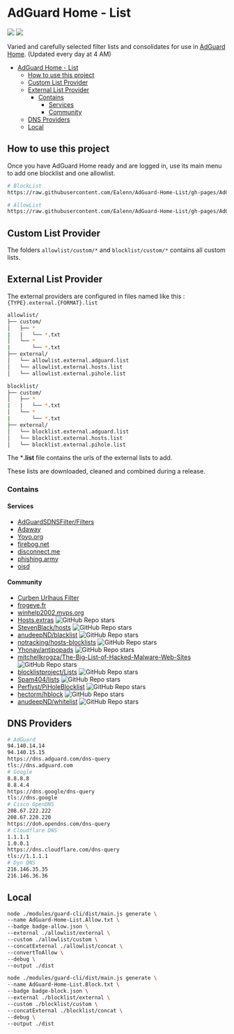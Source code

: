 # AdGuard Home - List

![](https://img.shields.io/endpoint?url=https://raw.githubusercontent.com/Ealenn/AdGuard-Home-List/gh-pages/badge-allow.json&style=for-the-badge&logo=firefox)
![](https://img.shields.io/endpoint?url=https://raw.githubusercontent.com/Ealenn/AdGuard-Home-List/gh-pages/badge-block.json&style=for-the-badge&logo=AdBlock)

Varied and carefully selected filter lists and consolidates for use in [AdGuard Home](https://ealen.dev/posts/raspberry/dns-sinkhole/). (Updated every day at 4 AM)

<!-- vscode-markdown-toc -->
- [AdGuard Home - List](#adguard-home---list)
	- [How to use this project](#how-to-use-this-project)
	- [Custom List Provider](#custom-list-provider)
	- [External List Provider](#external-list-provider)
		- [Contains](#contains)
			- [Services](#services)
			- [Community](#community)
	- [DNS Providers](#dns-providers)
	- [Local](#local)

<!-- vscode-markdown-toc-config
	numbering=false
	autoSave=true
	/vscode-markdown-toc-config -->
<!-- /vscode-markdown-toc -->

## How to use this project

Once you have AdGuard Home ready and are logged in, use its main menu to add one blocklist and one allowlist.

```sh
# BlockList
https://raw.githubusercontent.com/Ealenn/AdGuard-Home-List/gh-pages/AdGuard-Home-List.Block.txt

# AllowList
https://raw.githubusercontent.com/Ealenn/AdGuard-Home-List/gh-pages/AdGuard-Home-List.Allow.txt
```

## Custom List Provider

The folders `allowlist/custom/*` and `blocklist/custom/*` contains all custom lists.

## External List Provider

The external providers are configured in files named like this : `{TYPE}.external.{FORMAT}.list`

```sh
allowlist/
├── custom/
│   ├── *
|   |   └── *.txt
│   └── *
|       └── *.txt
├── external/
│   └── allowlist.external.adguard.list
│   └── allowlist.external.hosts.list
│   └── allowlist.external.pihole.list

blocklist/
├── custom/
│   ├── *
|   |   └── *.txt
│   └── *
|       └── *.txt
├── external/
│   └── blocklist.external.adguard.list
│   └── blocklist.external.hosts.list
│   └── blocklist.external.pihole.list
```

The ***.list** file contains the urls of the external lists to add.

These lists are downloaded, cleaned and combined during a release.

### Contains

#### Services

- [AdGuardSDNSFilter/Filters](https://adguardteam.github.io/AdGuardSDNSFilter/Filters/filter.txt)
- [Adaway](https://adaway.org)
- [Yoyo.org](https://pgl.yoyo.org/adservers/)
- [firebog.net](https://firebog.net)
- [disconnect.me](https://disconnect.me)
- [phishing.army](https://phishing.army)
- [oisd](https://oisd.nl)

#### Community

- [Curben Urlhaus Filter](https://gitlab.com/curben/urlhaus-filter)
- [frogeye.fr](https://hostfiles.frogeye.fr/)
- [winhelp2002.mvps.org](https://winhelp2002.mvps.org)
- [Hosts.extras](https://github.com/FadeMind/hosts.extras) ![GitHub Repo stars](https://img.shields.io/github/stars/FadeMind/hosts.extras?style=flat-square)
- [StevenBlack/hosts](https://github.com/StevenBlack/hosts) ![GitHub Repo stars](https://img.shields.io/github/stars/StevenBlack/hosts?style=flat-square)
- [anudeepND/blacklist](https://github.com/anudeepND/blacklist) ![GitHub Repo stars](https://img.shields.io/github/stars/anudeepND/blacklist?style=flat-square)
- [notracking/hosts-blocklists](https://github.com/notracking/hosts-blocklists) ![GitHub Repo stars](https://img.shields.io/github/stars/notracking/hosts-blocklists?style=flat-square)
- [Yhonay/antipopads](https://github.com/Yhonay/antipopads) ![GitHub Repo stars](https://img.shields.io/github/stars/Yhonay/antipopads?style=flat-square)
- [mitchellkrogza/The-Big-List-of-Hacked-Malware-Web-Sites](https://github.com/mitchellkrogza/The-Big-List-of-Hacked-Malware-Web-Sites) ![GitHub Repo stars](https://img.shields.io/github/stars/mitchellkrogza/The-Big-List-of-Hacked-Malware-Web-Sites?style=flat-square)
- [blocklistproject/Lists](https://github.com/blocklistproject/Lists) ![GitHub Repo stars](https://img.shields.io/github/stars/blocklistproject/Lists?style=flat-square)
- [Spam404/lists](https://github.com/Spam404/lists) ![GitHub Repo stars](https://img.shields.io/github/stars/Spam404/lists?style=flat-square)
- [Perflyst/PiHoleBlocklist](https://github.com/Perflyst/PiHoleBlocklist) ![GitHub Repo stars](https://img.shields.io/github/stars/Perflyst/PiHoleBlocklist?style=flat-square)
- [hectorm/hblock](https://hblock.molinero.dev) ![GitHub Repo stars](https://img.shields.io/github/stars/hectorm/hblock?style=flat-square)
- [anudeepND/whitelist](https://github.com/anudeepND/whitelist) ![GitHub Repo stars](https://img.shields.io/github/stars/anudeepND/whitelist?style=flat-square)

## DNS Providers

```sh
# AdGuard
94.140.14.14
94.140.15.15
https://dns.adguard.com/dns-query
tls://dns.adguard.com
# Google
8.8.8.8
8.8.4.4
https://dns.google/dns-query
tls://dns.google
# Cisco OpenDNS
208.67.222.222
208.67.220.220
https://doh.opendns.com/dns-query
# Cloudflare DNS
1.1.1.1
1.0.0.1
https://dns.cloudflare.com/dns-query
tls://1.1.1.1
# Dyn DNS
216.146.35.35
216.146.36.36
```

## Local

```sh
node ./modules/guard-cli/dist/main.js generate \
--name AdGuard-Home-List.Allow.txt \
--badge badge-allow.json \
--external ./allowlist/external \
--custom ./allowlist/custom \
--concatExternal ./allowlist/concat \
--convertToAllow \
--debug \
--output ./dist

node ./modules/guard-cli/dist/main.js generate \
--name AdGuard-Home-List.Block.txt \
--badge badge-block.json \
--external ./blocklist/external \
--custom ./blocklist/custom \
--concatExternal ./blocklist/concat \
--debug \
--output ./dist
```
